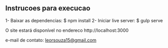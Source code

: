 ## Instrucoes para execucao

1- Baixar as dependencias: $ npm install
2- Iniciar live server: $ gulp serve

O site estará disponível no endereco http://localhost:3000

e-mail de contato: leorsouza15@gmail.com
